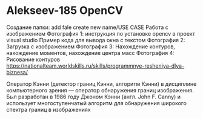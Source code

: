 # Alekseev-185 OpenCV
Создание папки: add fale create new name/USE CASE
Работа с изображением
Фотография 1: инструкция по установке opencv в проект visual studio
Пример кода для вывода окна с текстом
Фотография 2: Загрузка с изображением
Фотография 3: Нахождение контуров, нахождение моментов, нахождение центра масс
Фотография 4: Рисование контуров  
https://nationalteam.worldskills.ru/skills/programmnye-resheniya-dlya-biznesa/

Оператор Кэнни (детектор границ Кэнни, алгоритм Кэнни) в дисциплине компьютерного зрения — оператор обнаружения границ изображения. Был разработан в 1986 году Джоном Кэнни (англ. John F. Canny) и использует многоступенчатый алгоритм для обнаружения широкого спектра границ в изображениях
